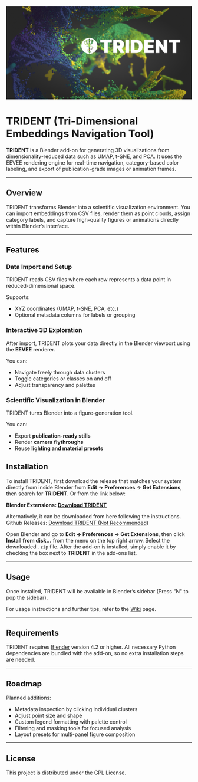 <p align="center">
  <img src=".github\others\logo.png" alt="TRIDENT">
</p>

# TRIDENT (Tri-Dimensional Embeddings Navigation Tool)

**TRIDENT** is a Blender add-on for generating 3D visualizations from dimensionality-reduced data such as UMAP, t-SNE, and PCA. It uses the EEVEE rendering engine for real-time navigation, category-based color labeling, and export of publication-grade images or animation frames.

---

## Overview

TRIDENT transforms Blender into a scientific visualization environment. You can import embeddings from CSV files, render them as point clouds, assign category labels, and capture high-quality figures or animations directly within Blender’s interface.

---

## Features

### Data Import and Setup

TRIDENT reads CSV files where each row represents a data point in reduced-dimensional space.

Supports:

- XYZ coordinates (UMAP, t-SNE, PCA, etc.)
- Optional metadata columns for labels or grouping

### Interactive 3D Exploration

After import, TRIDENT plots your data directly in the Blender viewport using the **EEVEE** renderer.

You can:

- Navigate freely through data clusters
- Toggle categories or classes on and off
- Adjust transparency and palettes

### Scientific Visualization in Blender

TRIDENT turns Blender into a figure-generation tool.

You can:

- Export **publication-ready stills**
- Render **camera flythroughs**
- Reuse **lighting and material presets**

## Installation

To install TRIDENT, first download the release that matches your system directly from inside Blender from **Edit → Preferences → Get Extensions**, then search for **TRIDENT**. Or from the link below:

**Blender Extensions: [Download TRIDENT](https://extensions.blender.org/add-ons/trident/)**


Alternatively, it can be downloaded from here following the instructions.
Github Releases: [Download TRIDENT (Not Recommended)](https://github.com/c-cordi/TRIDENT/releases)

Open Blender and go to **Edit → Preferences → Get Extensions**, then click **Install from disk...** from the menu on the top right arrow. Select the downloaded `.zip` file. After the add-on is installed, simply enable it by checking the box next to **TRIDENT** in the add-ons list.

---

## Usage

Once installed, TRIDENT will be available in Blender’s sidebar (Press "N" to pop the sidebar).

For usage instructions and further tips, refer to the [Wiki](https://github.com/c-cordi/TRIDENT/wiki) page.

---

## Requirements

TRIDENT requires [Blender](https://www.blender.org/) version 4.2 or higher. All necessary Python dependencies are bundled with the add-on, so no extra installation steps are needed.

---

## Roadmap

Planned additions:

- Metadata inspection by clicking individual clusters
- Adjust point size and shape
- Custom legend formatting with palette control
- Filtering and masking tools for focused analysis
- Layout presets for multi-panel figure composition

---

## License

This project is distributed under the GPL License.
